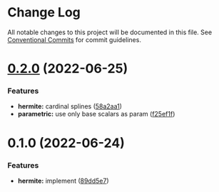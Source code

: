 # Change Log

All notable changes to this project will be documented in this file.
See [Conventional Commits](https://conventionalcommits.org) for commit guidelines.

# [0.2.0](https://github.com/tkofh/curvy/compare/@curvy/hermite@0.1.0...@curvy/hermite@0.2.0) (2022-06-25)


### Features

* **hermite:** cardinal splines ([58a2aa1](https://github.com/tkofh/curvy/commit/58a2aa19a1b10d5dc4a71347c4f78f97fdaa9858))
* **parametric:** use only base scalars as param ([f25ef1f](https://github.com/tkofh/curvy/commit/f25ef1f1015b3f327c41274efc4b65b93e1caf21))





# 0.1.0 (2022-06-24)


### Features

* **hermite:** implement ([89dd5e7](https://github.com/tkofh/curvy/commit/89dd5e763dbfd61a3063e944188b572fe8607083))
